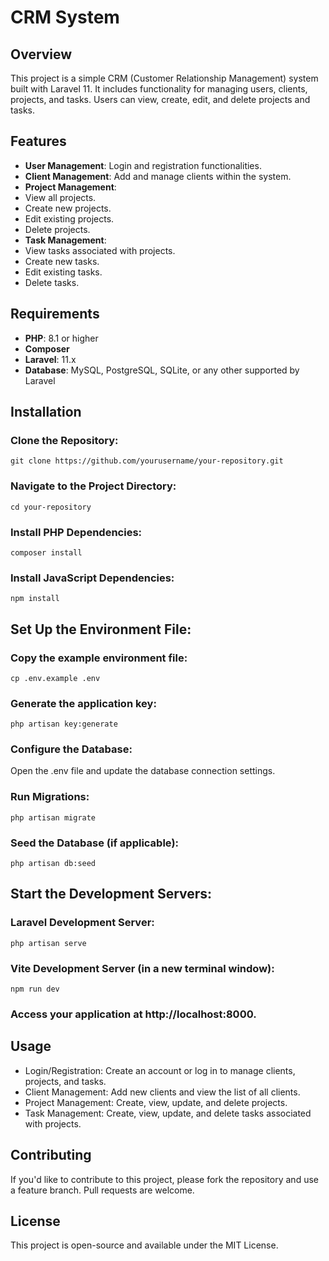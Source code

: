 # CRM System

## Overview
This project is a simple CRM (Customer Relationship Management) system built with Laravel 11. It includes functionality for managing users, clients, projects, and tasks. Users can view, create, edit, and delete projects and tasks.

## Features
- **User Management**: Login and registration functionalities.
- **Client Management**: Add and manage clients within the system.
- **Project Management**:
- View all projects.
- Create new projects.
- Edit existing projects.
- Delete projects.
- **Task Management**:
- View tasks associated with projects.
- Create new tasks.
- Edit existing tasks.
- Delete tasks.

## Requirements
- **PHP**: 8.1 or higher
- **Composer**
- **Laravel**: 11.x
- **Database**: MySQL, PostgreSQL, SQLite, or any other supported by Laravel

## Installation

### Clone the Repository:
```git clone https://github.com/yourusername/your-repository.git```

### Navigate to the Project Directory:
```cd your-repository```

### Install PHP Dependencies:
```composer install```

### Install JavaScript Dependencies:
```npm install```

## Set Up the Environment File:

### Copy the example environment file:
```cp .env.example .env```

### Generate the application key:
```php artisan key:generate```

### Configure the Database:
Open the .env file and update the database connection settings.

### Run Migrations:
```php artisan migrate```

### Seed the Database (if applicable):
```php artisan db:seed```

## Start the Development Servers:

### Laravel Development Server:
```php artisan serve```

### Vite Development Server (in a new terminal window):
```npm run dev```

### Access your application at http://localhost:8000.

## Usage
- Login/Registration: Create an account or log in to manage clients, projects, and tasks.
- Client Management: Add new clients and view the list of all clients.
- Project Management: Create, view, update, and delete projects.
- Task Management: Create, view, update, and delete tasks associated with projects.

## Contributing
If you'd like to contribute to this project, please fork the repository and use a feature branch. Pull requests are welcome.

## License
This project is open-source and available under the MIT License.